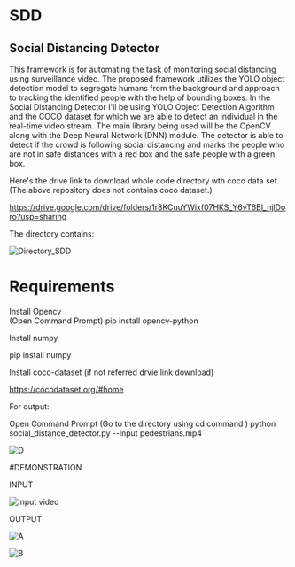 # SDD
## Social Distancing Detector   
This framework is for automating the task of monitoring social distancing using surveillance video. The proposed framework utilizes the YOLO object detection model to segregate humans from the background and approach to tracking the identified people with the help of bounding boxes. In the Social Distancing Detector I'll be using YOLO Object Detection Algorithm and the COCO dataset for which we are able to detect an individual in the real-time video stream. The main library being used will be the OpenCV along with the Deep Neural Network (DNN) module. The detector is able to detect if the crowd is following social distancing and marks the people who are not in safe distances with a red box and the safe people with a green box.



Here's the drive link to download whole code directory wth coco data set. (The above repository does not contains coco dataset.)   


https://drive.google.com/drive/folders/1r8KCuuYWixf07HKS_Y6vT6Bl_njlDoro?usp=sharing    

The directory contains:   

![Directory_SDD](https://user-images.githubusercontent.com/54326148/102059225-98e0bd00-3e16-11eb-96f9-b65a618b7e40.JPG)




 
 
# Requirements

Install Opencv       
(Open Command Prompt)
pip install opencv-python

Install numpy    

pip install numpy   

Install coco-dataset (if not referred drvie link download)      

https://cocodataset.org/#home    




For output:

Open Command Prompt 
(Go to the directory using cd command )
python social_distance_detector.py --input pedestrians.mp4



![D](https://user-images.githubusercontent.com/5432618/102059370-d5141d80-3e16-11eb-9590-ec58bd0a3d15.JPG)






#DEMONSTRATION
 
 
 INPUT
 
 ![input video](https://user-images.githubusercontent.com/54326148/102059643-2c19f280-3e17-11eb-8efc-3deb323b1792.JPG)   
  
  
  OUTPUT  
  
  ![A](https://user-images.githubusercontent.com/54326148/102059812-6be0da00-3e17-11eb-82e1-d82a9290e275.JPG)    
  
  
  ![B](https://user-images.githubusercontent.com/54326148/102059867-7e5b1380-3e17-11eb-8bbf-94d3a7e205e9.JPG)





